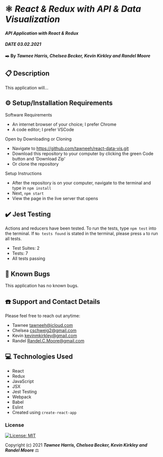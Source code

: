 # ⚛️ _React & Redux with API & Data Visualization_

#### _API Application with React & Redux_
#### _DATE 03.02.2021_

#### ✒️ By _**Tawnee Harris, Chelsea Becker, Kevin Kirkley and Randel Moore**_

## 📋 Description

This application will...

## ⚙️ Setup/Installation Requirements 

Software Requirements
* An internet browser of your choice; I prefer Chrome
* A code editor; I prefer VSCode

Open by Downloading or Cloning
* Navigate to <https://github.com/tawneeh/react-data-vis.git>
* Download this repository to your computer by clicking the green Code button and 'Download Zip'
* Or clone the repository

Setup Instructions 
* After the repository is on your computer, navigate to the terminal and type in `npm install`
* Next, `npm start`
* View the page in the live server that opens

## ✔️ Jest Testing

Actions and reducers have been tested. To run the tests, type `npm test` into the terminal. If `No tests found` is stated in the terminal, please press `a` to run all tests.

* Test Suites: 2
* Tests: 7
* All tests passing


## 🐜 Known Bugs

This application has no known bugs. 

## ☎️ Support and Contact Details

Please feel free to reach out anytime:
* Tawnee <tawneeh@icloud.com>
* Chelsea <cschweig2@gmail.com>
* Kevin <kevinmkirkley@gmail.com>
* Randel <Randel.C.Moore@gmail.com>

## 💻 Technologies Used

* React
* Redux
* JavaScript
* JSX
* Jest Testing
* Webpack
* Babel
* Eslint
* Created using `create-react-app`

### License

[![License: MIT](https://img.shields.io/badge/License-MIT-yellow.svg)](https://opensource.org/licenses/MIT)

Copyright (c) 2021 **_Tawnee Harris, Chelsea Becker, Kevin Kirkley and Randel Moore_** ⚖️